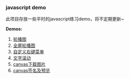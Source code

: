 ### javascript demo

此项目存放一些平时的javascript练习demo，将不定期更新~

**Demos:**

1. [轮播图](https://hehaibao.github.io/javascript-demo/slider/) 
2. [全屏轮播图](https://hehaibao.github.io/javascript-demo/slider2/) 
3. [自定义右键菜单](https://hehaibao.github.io/javascript-demo/menu/)
4. [文字滚动](https://hehaibao.github.io/javascript-demo/txt-scroll/)
5. [canvas下载图片](https://hehaibao.github.io/javascript-demo/download-canvas-img/)
6. [canvas签名及预览](https://hehaibao.github.io/javascript-demo/sign/)
